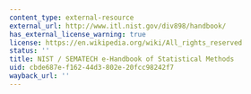 ```yaml
---
content_type: external-resource
external_url: http://www.itl.nist.gov/div898/handbook/
has_external_license_warning: true
license: https://en.wikipedia.org/wiki/All_rights_reserved
status: ''
title: NIST / SEMATECH e-Handbook of Statistical Methods
uid: cbde687e-f162-44d3-802e-20fcc98242f7
wayback_url: ''
---
```


